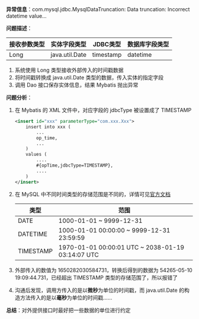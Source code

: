 **异常信息**：com.mysql.jdbc.MysqlDataTruncation: Data truncation: Incorrect datetime value…



**问题描述**：

| 接收参数类型 | 实体字段类型   | JDBC类型  | 数据库字段类型 |
| ------------ | -------------- | --------- | -------------- |
| Long         | java.util.Date | timestamp | datetime       |

1.  系统使用 Long 类型接收外部传入的时间戳数据
2.  将时间戳转换成 java.util.Date 类型的数据，传入实体的指定字段
3.  调用 Dao 接口保存实体信息，结果 Mybatis 抛出异常



**问题分析**：

1.  在 Mybatis 的 XML 文件中，对应字段的 jdbcType 被设置成了 TIMESTAMP

    ```xml
    <insert id="xxx" parameterType="com.xxx.Xxx">
        insert into xxx (
            ...
            op_time,
            ...
        )
        values (
            ....
            #{opTime,jdbcType=TIMESTAMP},
            ....
        )
    </insert>
    ```

2.  在 MySQL 中不同时间类型的存储范围是不同的，详情可见[官方文档](https://dev.mysql.com/doc/refman/8.0/en/datetime.html)

    | 类型      | 范围                                              |
    | --------- | ------------------------------------------------- |
    | DATE      | 1000-01-01 ~ 9999-12-31                           |
    | DATETIME  | 1000-01-01 00:00:00 ~ 9999-12-31 23:59:59         |
    | TIMESTAMP | 1970-01-01 00:00:01 UTC ~ 2038-01-19 03:14:07 UTC |

    

3.  外部传入的数值为 1650282030584731，转换后得到的数据为 54265-05-10 19:09:44.731，已经超出 TIMESTAMP 类型的存储范围了，所以报错了

4.  沟通后发现，调用方传入的是以**微秒**为单位的时间戳，而 java.util.Date 的构造方法传入的是以**毫秒**为单位的时间戳……



**总结**：对外提供接口时最好把一些数据的单位进行约定

